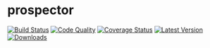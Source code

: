 prospector
==========

[![Build Status](https://travis-ci.org/landscapeio/prospector.png?branch=master)](https://travis-ci.org/landscapeio/prospector) 
[![Code Quality](https://landscape.io/github/landscapeio/prospector/badge/master.png)](https://landscape.io/github/landscapeio/prospector)
[![Coverage Status](https://coveralls.io/repos/landscapeio/prospector/badge.png)](https://coveralls.io/r/landscapeio/prospector)
[![Latest Version](https://pypip.in/v/prospector/badge.png)](https://crate.io/package/prospector)
[![Downloads](https://pypip.in/d/prospector/badge.png)](https://crate.io/package/prospector)